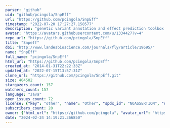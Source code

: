 ```yaml
---
parser: "github"
uid: "github/pcingola/SnpEff"
url: "https://github.com/pcingola/SnpEff"
timestamp: "2022-07-20 17:27:27.158577"
description: "genetic variant annotation and effect prediction toolbox - tool"
avatar: "https://avatars.githubusercontent.com/u/1334427?v=4"
repo_url: "https://github.com/pcingola/SnpEff"
title: "Snpeff"
doi: "http://www.landesbioscience.com/journals/fly/article/19695/"
name: "SnpEff"
full_name: "pcingola/SnpEff"
html_url: "https://github.com/pcingola/SnpEff"
created_at: "2014-01-31T22:22:33Z"
updated_at: "2022-07-15T13:57:31Z"
clone_url: "https://github.com/pcingola/SnpEff.git"
size: 404502
stargazers_count: 157
watchers_count: 157
language: "Java"
open_issues_count: 72
license: {"key": "other", "name": "Other", "spdx_id": "NOASSERTION", "url": null, "node_id": "MDc6TGljZW5zZTA="}
subscribers_count: 20
owner: {"html_url": "https://github.com/pcingola", "avatar_url": "https://avatars.githubusercontent.com/u/1334427?v=4", "login": "pcingola", "type": "User"}
date: "2024-02-24 14:19:21.366850"
---
```

